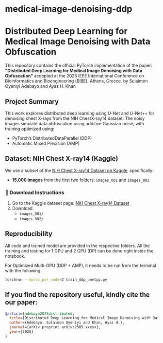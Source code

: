 # medical-image-denoising-ddp

# Distributed Deep Learning for Medical Image Denoising with Data Obfuscation

This repository contains the official PyTorch implementation of the paper:
**"Distributed Deep Learning for Medical Image Denoising with Data Obfuscation"** accepted at the 2025 IEEE International Conference on Bioinformatics and Bioengineering (BIBE), Athens, Greece.
by Sulaimon Oyeniyi Adebayo and Ayaz H. Khan

## Project Summary

This work explores distributed deep learning using U-Net and U-Net++ for denoising chest X-rays from the NIH ChestX-ray14 dataset. The noisy images simulate data obfuscation using additive Gaussian noise, with training optimized using:
- PyTorch’s DistributedDataParallel (DDP)
- Automatic Mixed Precision (AMP)

## Dataset: NIH Chest X-ray14 (Kaggle)

We use a subset of the [NIH Chest X-ray14 Dataset on Kaggle](https://www.kaggle.com/datasets/nih-chest-xrays/data), specifically:

- **15,000 images** from the first two folders: `images_001` and `images_002`

### 🔗 Download Instructions

1. Go to the Kaggle dataset page: [NIH Chest X-ray14 Dataset](https://www.kaggle.com/datasets/nih-chest-xrays/data)
2. Download:
   - `images_001/`
   - `images_002/`

## Reproducibility
All code and trained model are provided in the respective folders.
All the training and testing  for 1 GPU and 2 GPU (DP) can be done right inside the notebook.

For Optimized Multi-GPU (DDP + AMP), it needs to be run from the terminal with the following

```bash
torchrun --nproc_per_node=2 train_ddp_unetpp.py
```

## If you find the repository useful, kindly cite the our paper:

```bibtex
@article{adebayo2025distributed,
  title={Distributed Deep Learning for Medical Image Denoising with Data Obfuscation},
  author={Adebayo, Sulaimon Oyeniyi and Khan, Ayaz H.},
  journal={arXiv preprint arXiv:2505.xxxxx},
  year={2025}
}
```


